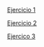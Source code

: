 [Ejercicio 1](Tarea_1/gran_capitan.html)

[Ejercicio 2](Tarea_2/index.html)

[Ejercico 3](Tarea_3/index.html)